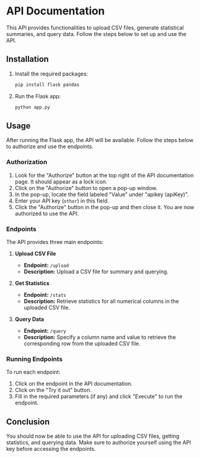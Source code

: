 # API Documentation

This API provides functionalities to upload CSV files, generate statistical summaries, and query data. Follow the steps below to set up and use the API.

## Installation

1. Install the required packages:
    ```bash
    pip install flask pandas
    ```

2. Run the Flask app:
    ```bash
    python app.py
    ```

## Usage

After running the Flask app, the API will be available. Follow the steps below to authorize and use the endpoints.

### Authorization

1. Look for the "Authorize" button at the top right of the API documentation page. It should appear as a lock icon.
2. Click on the "Authorize" button to open a pop-up window.
3. In the pop-up, locate the field labeled "Value" under "apikey (apiKey)".
4. Enter your API key (`othor`) in this field.
5. Click the "Authorize" button in the pop-up and then close it. You are now authorized to use the API.

### Endpoints

The API provides three main endpoints:

1. **Upload CSV File**
    - **Endpoint:** `/upload`
    - **Description:** Upload a CSV file for summary and querying.

2. **Get Statistics**
    - **Endpoint:** `/stats`
    - **Description:** Retrieve statistics for all numerical columns in the uploaded CSV file.

3. **Query Data**
    - **Endpoint:** `/query`
    - **Description:** Specify a column name and value to retrieve the corresponding row from the uploaded CSV file.

### Running Endpoints

To run each endpoint:

1. Click on the endpoint in the API documentation.
2. Click on the "Try it out" button.
3. Fill in the required parameters (if any) and click "Execute" to run the endpoint.

## Conclusion

You should now be able to use the API for uploading CSV files, getting statistics, and querying data. Make sure to authorize yourself using the API key before accessing the endpoints.
